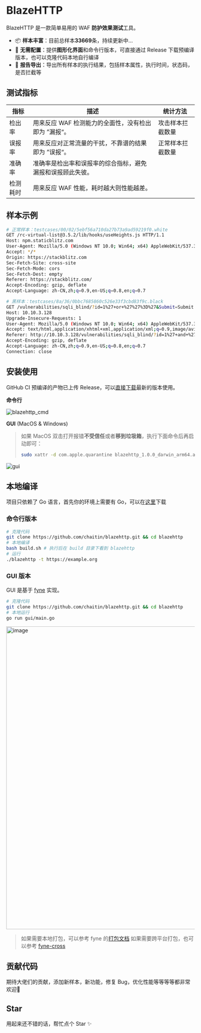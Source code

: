 # BlazeHTTP

BlazeHTTP 是一款简单易用的 WAF **防护效果测试**工具。

- 📦 **样本丰富**：目前总样本**33669**条，持续更新中...
- 🚀 **无需配置**：提供**图形化界面**和命令行版本，可直接通过 Release 下载预编译版本，也可以克隆代码本地自行编译
- 📖 **报告导出**：导出所有样本的执行结果，包括样本属性，执行时间，状态码，是否拦截等

## 测试指标

|  指标   | 描述  | 统计方法  |
|  ----  | ----  | ----  |
| 检出率  | 用来反应 WAF 检测能力的全面性，没有检出即为 ”漏报“。 | 攻击样本拦截数量  |
| 误报率  | 用来反应对正常流量的干扰，不靠谱的结果即为 ”误报“。 | 正常样本拦截数量 |
| 准确率  | 准确率是检出率和误报率的综合指标，避免漏报和误报顾此失彼。 |  |
| 检测耗时  | 用来反应 WAF 性能，耗时越大则性能越差。 |  |

## 样本示例

```bash
# 正常样本：testcases/00/02/5ebf56a710da27b73a9ad59219f0.white
GET /rc-virtual-list@3.5.2/lib/hooks/useHeights.js HTTP/1.1
Host: npm.staticblitz.com
User-Agent: Mozilla/5.0 (Windows NT 10.0; Win64; x64) AppleWebKit/537.36 (KHTML, like Gecko) Chrome/114.0.0.0 Safari/537.36
Accept: */*
Origin: https://stackblitz.com
Sec-Fetch-Site: cross-site
Sec-Fetch-Mode: cors
Sec-Fetch-Dest: empty
Referer: https://stackblitz.com/
Accept-Encoding: gzip, deflate
Accept-Language: zh-CN,zh;q=0.9,en-US;q=0.8,en;q=0.7

# 黑样本：testcases/8a/36/0bbc7685860c526e33f3cbd83f9c.black
GET /vulnerabilities/sqli_blind/?id=1%27+or+%27%27%3D%27&Submit=Submit HTTP/1.1
Host: 10.10.3.128
Upgrade-Insecure-Requests: 1
User-Agent: Mozilla/5.0 (Windows NT 10.0; Win64; x64) AppleWebKit/537.36 (KHTML, like Gecko) Chrome/114.0.0.0 Safari/537.36
Accept: text/html,application/xhtml+xml,application/xml;q=0.9,image/avif,image/webp,image/apng,*/*;q=0.8,application/signed-exchange;v=b3;q=0.7
Referer: http://10.10.3.128/vulnerabilities/sqli_blind/?id=1%27+and+%27%27%3D%27&Submit=Submit
Accept-Encoding: gzip, deflate
Accept-Language: zh-CN,zh;q=0.9,en-US;q=0.8,en;q=0.7
Connection: close
```

## 安装使用

GitHub CI 预编译的产物已上传 Release，可以[直接下载](https://github.com/chaitin/blazehttp/releases)最新的版本使用。

**命令行**

![blazehttp_cmd](https://github.com/chaitin/blazehttp/assets/30664688/7be052e9-2dfb-4f96-a6f2-eb2a0251910e)

**GUI** (MacOS & Windows)

> 如果 MacOS 双击打开报错**不受信任**或者**移到垃圾箱**，执行下面命令后再启动即可：
> ``` bash
> sudo xattr -d com.apple.quarantine blazehttp_1.0.0_darwin_arm64.app
> ```

![gui](https://github.com/chaitin/blazehttp/assets/30664688/dee16f13-8fef-413e-89c8-515b91c52c7a)

## 本地编译

项目只依赖了 Go 语言，首先你的环境上需要有 Go，可以在[这里](https://go.dev/dl/)下载

### 命令行版本

```bash
# 克隆代码
git clone https://github.com/chaitin/blazehttp.git && cd blazehttp
# 本地编译
bash build.sh # 执行后在 build 目录下看到 blazehttp
# 运行
./blazehttp -t https://example.org
```

### GUI 版本

GUI 是基于 [fyne](https://github.com/fyne-io/fyne) 实现。

```bash
# 克隆代码
git clone https://github.com/chaitin/blazehttp.git && cd blazehttp
# 本地运行
go run gui/main.go
```

<img width="810" alt="image" src="https://github.com/chaitin/blazehttp/assets/30664688/3d7f90aa-eb6d-43b0-adea-251114c6ea43">

> 如果需要本地打包，可以参考 fyne 的[打包文档](https://docs.fyne.io/started/packaging)
> 如果需要跨平台打包，也可以参考 [fyne-cross](https://docs.fyne.io/started/cross-compiling)

## 贡献代码

期待大佬们的贡献，添加新样本，新功能，修复 Bug，优化性能等等等等都非常欢迎👏

## Star

用起来还不错的话，帮忙点个 Star ✨

